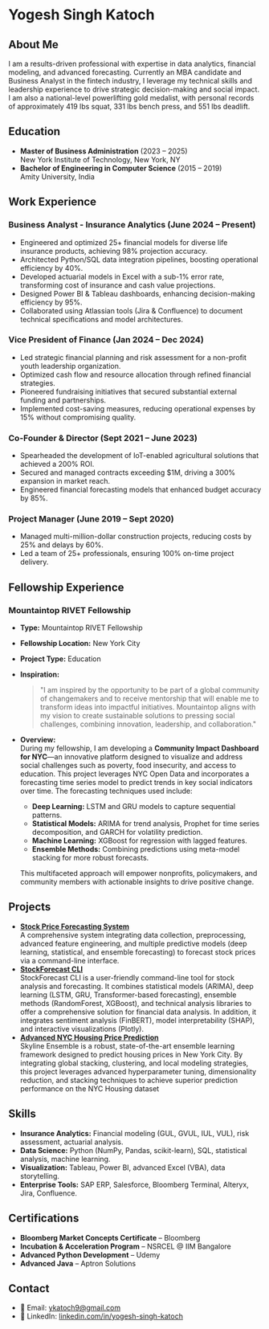 # Yogesh Singh Katoch

## About Me
I am a results-driven professional with expertise in data analytics, financial modeling, and advanced forecasting. Currently an MBA candidate and Business Analyst in the fintech industry, I leverage my technical skills and leadership experience to drive strategic decision-making and social impact. I am also a national-level powerlifting gold medalist, with personal records of approximately 419 lbs squat, 331 lbs bench press, and 551 lbs deadlift.

## Education
- **Master of Business Administration** (2023 – 2025)  
  New York Institute of Technology, New York, NY  
- **Bachelor of Engineering in Computer Science** (2015 – 2019)  
  Amity University, India  

## Work Experience

### Business Analyst - Insurance Analytics (June 2024 – Present)
- Engineered and optimized 25+ financial models for diverse life insurance products, achieving 98% projection accuracy.
- Architected Python/SQL data integration pipelines, boosting operational efficiency by 40%.
- Developed actuarial models in Excel with a sub-1% error rate, transforming cost of insurance and cash value projections.
- Designed Power BI & Tableau dashboards, enhancing decision-making efficiency by 95%.
- Collaborated using Atlassian tools (Jira & Confluence) to document technical specifications and model architectures.

### Vice President of Finance (Jan 2024 – Dec 2024)
- Led strategic financial planning and risk assessment for a non-profit youth leadership organization.
- Optimized cash flow and resource allocation through refined financial strategies.
- Pioneered fundraising initiatives that secured substantial external funding and partnerships.
- Implemented cost-saving measures, reducing operational expenses by 15% without compromising quality.

### Co-Founder & Director (Sept 2021 – June 2023)
- Spearheaded the development of IoT-enabled agricultural solutions that achieved a 200% ROI.
- Secured and managed contracts exceeding $1M, driving a 300% expansion in market reach.
- Engineered financial forecasting models that enhanced budget accuracy by 85%.

### Project Manager (June 2019 – Sept 2020)
- Managed multi-million-dollar construction projects, reducing costs by 25% and delays by 60%.
- Led a team of 25+ professionals, ensuring 100% on-time project delivery.

## Fellowship Experience

### Mountaintop RIVET Fellowship
- **Type:** Mountaintop RIVET Fellowship  
- **Fellowship Location:** New York City  
- **Project Type:** Education  
- **Inspiration:**  
  > "I am inspired by the opportunity to be part of a global community of changemakers and to receive mentorship that will enable me to transform ideas into impactful initiatives. Mountaintop aligns with my vision to create sustainable solutions to pressing social challenges, combining innovation, leadership, and collaboration."  
- **Overview:**  
  During my fellowship, I am developing a **Community Impact Dashboard for NYC**—an innovative platform designed to visualize and address social challenges such as poverty, food insecurity, and access to education. This project leverages NYC Open Data and incorporates a forecasting time series model to predict trends in key social indicators over time. The forecasting techniques used include:
  - **Deep Learning:** LSTM and GRU models to capture sequential patterns.
  - **Statistical Models:** ARIMA for trend analysis, Prophet for time series decomposition, and GARCH for volatility prediction.
  - **Machine Learning:** XGBoost for regression with lagged features.
  - **Ensemble Methods:** Combining predictions using meta-model stacking for more robust forecasts.
  
  This multifaceted approach will empower nonprofits, policymakers, and community members with actionable insights to drive positive change.

## Projects
- **[Stock Price Forecasting System](https://github.com/yogeshsinghkatoch9/Stock_Price_Forecasting_System)**  
  A comprehensive system integrating data collection, preprocessing, advanced feature engineering, and multiple predictive models (deep learning, statistical, and ensemble forecasting) to forecast stock prices via a command-line interface.
- **[StockForecast CLI](https://github.com/yogeshsinghkatoch9/FinCast-CLI)**  
 StockForecast CLI is a user-friendly command-line tool for stock analysis and forecasting. It combines statistical     models (ARIMA), deep learning (LSTM, GRU, Transformer-based forecasting), ensemble methods (RandomForest, XGBoost), and technical analysis libraries to offer a comprehensive solution for financial data analysis. In addition, it integrates sentiment analysis (FinBERT), model interpretability (SHAP), and interactive visualizations (Plotly).
- **[Advanced NYC Housing Price Prediction](https://github.com/yogeshsinghkatoch9/Advanced_NYC_Housing_Price_Prediction)**  
  Skyline Ensemble is a robust, state-of-the-art ensemble learning framework designed to predict housing prices in New York City. By integrating global stacking, clustering, and local modeling strategies, this project leverages advanced hyperparameter tuning, dimensionality reduction, and stacking techniques to achieve superior prediction performance on the NYC Housing dataset

## Skills
- **Insurance Analytics:** Financial modeling (GUL, GVUL, IUL, VUL), risk assessment, actuarial analysis.
- **Data Science:** Python (NumPy, Pandas, scikit-learn), SQL, statistical analysis, machine learning.
- **Visualization:** Tableau, Power BI, advanced Excel (VBA), data storytelling.
- **Enterprise Tools:** SAP ERP, Salesforce, Bloomberg Terminal, Alteryx, Jira, Confluence.

## Certifications
- **Bloomberg Market Concepts Certificate** – Bloomberg  
- **Incubation & Acceleration Program** – NSRCEL @ IIM Bangalore  
- **Advanced Python Development** – Udemy  
- **Advanced Java** – Aptron Solutions

## Contact
- 📧 Email: [ykatoch9@gmail.com](mailto:ykatoch9@gmail.com)  
- 🔗 LinkedIn: [linkedin.com/in/yogesh-singh-katoch](https://www.linkedin.com/in/yogesh-singh-katoch)
